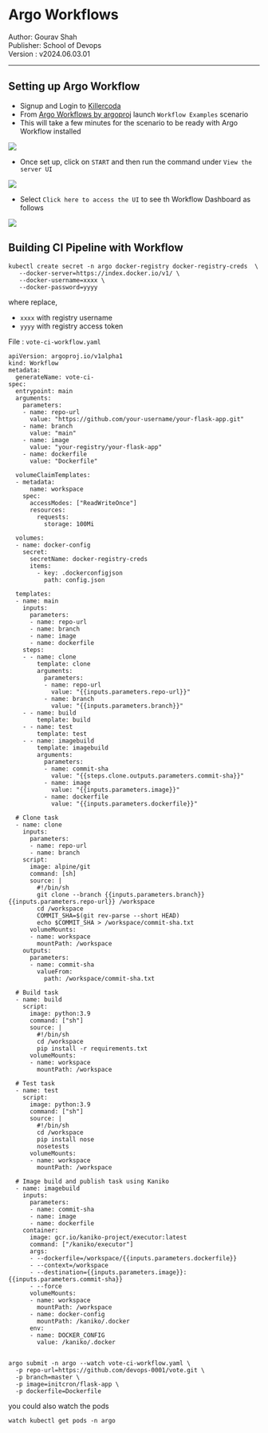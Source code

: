 # Argo Workflows

Author: Gourav Shah  
Publisher: School of Devops  
Version : v2024.06.03.01  
- - -


## Setting up Argo Workflow

  * Signup and Login to [Killercoda](https://killercoda.com/)  
  * From [Argo Workflows by argoproj](https://killercoda.com/argoproj/course/argo-workflows) launch `Workflow Examples` scenario  
  * This will take a few minutes for the scenario to be ready with Argo Workflow installed   

  ![](images/argo/28.png)

  * Once set up, click on `START` and then run the command under `View the server UI`

  ![](images/argo/29.png)

  * Select `Click here to access the UI` to see th Workflow Dashboard as follows

  ![](images/argo/30.png)

## Building CI Pipeline with Workflow  


```
kubectl create secret -n argo docker-registry docker-registry-creds  \
   --docker-server=https://index.docker.io/v1/ \
   --docker-username=xxxx \
   --docker-password=yyyy
```

where replace,
* `xxxx` with registry username
* `yyyy` with registry access token


File : `vote-ci-workflow.yaml`

```
apiVersion: argoproj.io/v1alpha1
kind: Workflow
metadata:
  generateName: vote-ci-
spec:
  entrypoint: main
  arguments:
    parameters:
    - name: repo-url
      value: "https://github.com/your-username/your-flask-app.git"
    - name: branch
      value: "main"
    - name: image
      value: "your-registry/your-flask-app"
    - name: dockerfile
      value: "Dockerfile"

  volumeClaimTemplates:
  - metadata:
      name: workspace
    spec:
      accessModes: ["ReadWriteOnce"]
      resources:
        requests:
          storage: 100Mi

  volumes:
  - name: docker-config
    secret:
      secretName: docker-registry-creds
      items:
        - key: .dockerconfigjson
          path: config.json

  templates:
  - name: main
    inputs:
      parameters:
      - name: repo-url
      - name: branch
      - name: image
      - name: dockerfile
    steps:
    - - name: clone
        template: clone
        arguments:
          parameters:
          - name: repo-url
            value: "{{inputs.parameters.repo-url}}"
          - name: branch
            value: "{{inputs.parameters.branch}}"
    - - name: build
        template: build
    - - name: test
        template: test
    - - name: imagebuild
        template: imagebuild
        arguments:
          parameters:
          - name: commit-sha
            value: "{{steps.clone.outputs.parameters.commit-sha}}"
          - name: image
            value: "{{inputs.parameters.image}}"
          - name: dockerfile
            value: "{{inputs.parameters.dockerfile}}"

  # Clone task
  - name: clone
    inputs:
      parameters:
      - name: repo-url
      - name: branch
    script:
      image: alpine/git
      command: [sh]
      source: |
        #!/bin/sh
        git clone --branch {{inputs.parameters.branch}} {{inputs.parameters.repo-url}} /workspace
        cd /workspace
        COMMIT_SHA=$(git rev-parse --short HEAD)
        echo $COMMIT_SHA > /workspace/commit-sha.txt
      volumeMounts:
      - name: workspace
        mountPath: /workspace
    outputs:
      parameters:
      - name: commit-sha
        valueFrom:
          path: /workspace/commit-sha.txt

  # Build task
  - name: build
    script:
      image: python:3.9
      command: ["sh"]
      source: |
        #!/bin/sh
        cd /workspace
        pip install -r requirements.txt
      volumeMounts:
      - name: workspace
        mountPath: /workspace

  # Test task
  - name: test
    script:
      image: python:3.9
      command: ["sh"]
      source: |
        #!/bin/sh
        cd /workspace
        pip install nose
        nosetests
      volumeMounts:
      - name: workspace
        mountPath: /workspace

  # Image build and publish task using Kaniko
  - name: imagebuild
    inputs:
      parameters:
      - name: commit-sha
      - name: image
      - name: dockerfile
    container:
      image: gcr.io/kaniko-project/executor:latest
      command: ["/kaniko/executor"]
      args:
      - --dockerfile=/workspace/{{inputs.parameters.dockerfile}}
      - --context=/workspace
      - --destination={{inputs.parameters.image}}:{{inputs.parameters.commit-sha}}
      - --force
      volumeMounts:
      - name: workspace
        mountPath: /workspace
      - name: docker-config
        mountPath: /kaniko/.docker
      env:
      - name: DOCKER_CONFIG
        value: /kaniko/.docker


```

```
argo submit -n argo --watch vote-ci-workflow.yaml \
  -p repo-url=https://github.com/devops-0001/vote.git \
  -p branch=master \
  -p image=initcron/flask-app \
  -p dockerfile=Dockerfile
```

you could also watch the pods

```
watch kubectl get pods -n argo
```
